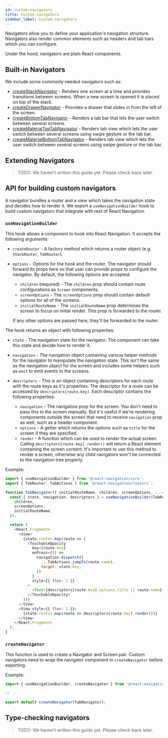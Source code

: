 ```yaml
---
id: custom-navigators
title: Custom navigators
sidebar_label: Custom navigators
---
```


Navigators allow you to define your application's navigation structure. Navigators also render common elements such as headers and tab bars which you can configure.

Under the hood, navigators are plain React components.

## Built-in Navigators

We include some commonly needed navigators such as:

- [createStackNavigator](stack-navigator.html) - Renders one screen at a time and provides transitions between screens. When a new screen is opened it is placed on top of the stack.
- [createDrawerNavigator](drawer-navigator.html) - Provides a drawer that slides in from the left of the screen.
- [createBottomTabNavigator](bottom-tab-navigator.html) - Renders a tab bar that lets the user switch between several screens.
- [createMaterialTopTabNavigator](material-top-tab-navigator.html) - Renders tab view which lets the user switch between several screens using swipe gesture or the tab bar.
- [createMaterialBottomTabNavigator](material-bottom-tab-navigator.html) - Renders tab view which lets the user switch between several screens using swipe gesture or the tab bar.

## Extending Navigators

> TODO: We haven't written this guide yet. Please check back later.

## API for building custom navigators

A navigator bundles a router and a view which takes the navigation state and decides how to render it. We export a `useNavigationBuilder` hook to build custom navigators that integrate with rest of React Navigation.

### `useNavigationBuilder`

This hook allows a component to hook into React Navigation. It accepts the following arguments:

- `createRouter` - A factory method which returns a router object (e.g. `StackRouter`, `TabRouter`).
- `options` - Options for the hook and the router. The navigator should forward its props here so that user can provide props to configure the navigator. By default, the following options are accepted:

  - `children` (required) - The `children` prop should contain route configurations as `Screen` components.
  - `screenOptions` - The `screenOptions` prop should contain default options for all of the screens.
  - `initialRouteName` - The `initialRouteName` prop determines the screen to focus on initial render. This prop is forwarded to the router.

  If any other options are passed here, they'll be forwarded to the router.

The hook returns an object with following properties:

- `state` - The navigation state for the navigator. The component can take this state and decide how to render it.
- `navigation` - The navigation object containing various helper methods for the navigator to manipulate the navigation state. This isn't the same as the navigation object for the screen and includes some helpers such as `emit` to emit events to the screens.
- `descriptors` - This is an object containing descriptors for each route with the route keys as it's properties. The descriptor for a route can be accessed by `descriptors[route.key]`. Each descriptor contains the following properties:

  - `navigation` - The navigation prop for the screen. You don't need to pass this to the screen manually. But it's useful if we're rendering components outside the screen that need to receive `navigation` prop as well, such as a header component.
  - `options` - A getter which returns the options such as `title` for the screen if they are specified.
  - `render` - A function which can be used to render the actual screen. Calling `descriptors[route.key].render()` will return a React element containing the screen content. It's important to use this method to render a screen, otherwise any child navigators won't be connected to the navigation tree properly.

Example:

```js
import { useNavigationBuilder } from '@react-navigation/core';
import { TabRouter, TabActions } from '@react-navigation/routers';

function TabNavigator({ initialRouteName, children, screenOptions, ...rest }) {
  const { state, navigation, descriptors } = useNavigationBuilder(TabRouter, {
    children,
    screenOptions,
    initialRouteName,
  });

  return (
    <React.Fragment>
      <View>
        {state.routes.map(route => (
          <TouchableOpacity
            key={route.key}
            onPress={() =>
              navigation.dispatch({
                ...TabActions.jumpTo(route.name),
                target: state.key,
              })
            }
            style={{ flex: 1 }}
          >
            <Text>{descriptors[route.key].options.title || route.name}</Text>
          </TouchableOpacity>
        ))}
      </View>
      <View style={{ flex: 1 }}>
        {state.routes.map(route => descriptors[route.key].render())}
      </View>
    </React.Fragment>
  );
}
```

### `createNavigator`

This function is used to create a Navigator and Screen pair. Custom navigators need to wrap the navigator component in `createNavigator` before exporting.

Example:

```js
import { useNavigationBuilder, createNavigator } from '@react-navigation/core';

// ...

export default createNavigator(TabNavigator);
```

## Type-checking navigators

> TODO: We haven't written this guide yet. Please check back later.
